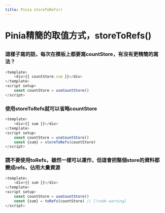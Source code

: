 ```yaml
---
title: Pinia storeToRefs()
---
```

# Pinia精簡的取值方式，storeToRefs()
## 

### 這樣子寫的話，每次在模板上都要寫countStore，有沒有更精簡的寫法？
```js vue [] {5}
<template>
    <div>{{ countStore.sum }}</div>
</template>
<script setup>
    const countStore = useCountStore()
</script>
```
### 使用storeToRefs就可以省略countStore
```js vue [script] {5,6}
<template>
    <div>{{ sum }}</div>
</template>
<script setup>
    const countStore = useCountStore()
    const {sum} = storeToRefs(countStore)
</script>
```

### 請不要使用toRefs，雖然一樣可以運作，但這會把整個store的資料都變成refs，佔用大量資源
```js vue [script]
<template>
    <div>{{ sum }}</div>
</template>
<script setup>
    const countStore = useCountStore()
    const {sum} = toRefs(countStore) // [!code warning]
</script>
```

 
